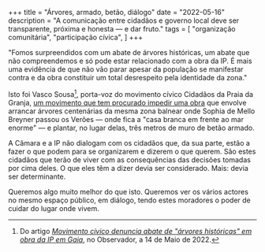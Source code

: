 +++
title = "Árvores, armado, betão, diálogo"
date = "2022-05-16"
description = "A comunicação entre cidadãos e governo local deve ser transparente, próxima e honesta — e dar fruto."
tags = [
    "organização comunitária",
    "participação cívica",
]
+++

"Fomos surpreendidos com um abate de árvores históricas, um abate que não compreendemos e só pode estar relacionado com a obra da IP. É mais uma evidência de que não vão parar apesar da população se manifestar contra e da obra constituir um total desrespeito pela identidade da zona."

Isto foi Vasco Sousa[^1], porta-voz do movimento cívico Cidadãos da Praia da Granja, [um movimento que tem procurado impedir uma obra](https://observador.pt/2022/05/14/movimento-civico-denuncia-abate-de-arvores-historicas-em-obra-da-ip-em-gaia) que envolve arrancar árvores centenárias da mesma zona balnear onde Sophia de Mello Breyner passou os Verões — onde fica a "casa branca em frente ao mar enorme" — e plantar, no lugar delas, três metros de muro de betão armado.

A Câmara e a IP não dialogam com os cidadãos que, da sua parte, estão a fazer o que podem para se organizarem e dizerem o que querem. São estes cidadãos que terão de viver com as consequências das decisões tomadas por cima deles. O que eles têm a dizer devia ser considerado. Mais: devia ser determinante.

Queremos algo muito melhor do que isto. Queremos ver os vários actores no mesmo espaço público, em diálogo, tendo estes moradores o poder de cuidar do lugar onde vivem.

[^1]: Do artigo [_Movimento cívico denuncia abate de "árvores históricas" em obra da IP em Gaia_](https://observador.pt/2022/05/14/movimento-civico-denuncia-abate-de-arvores-historicas-em-obra-da-ip-em-gaia), no Observador, a 14 de Maio de 2022.
